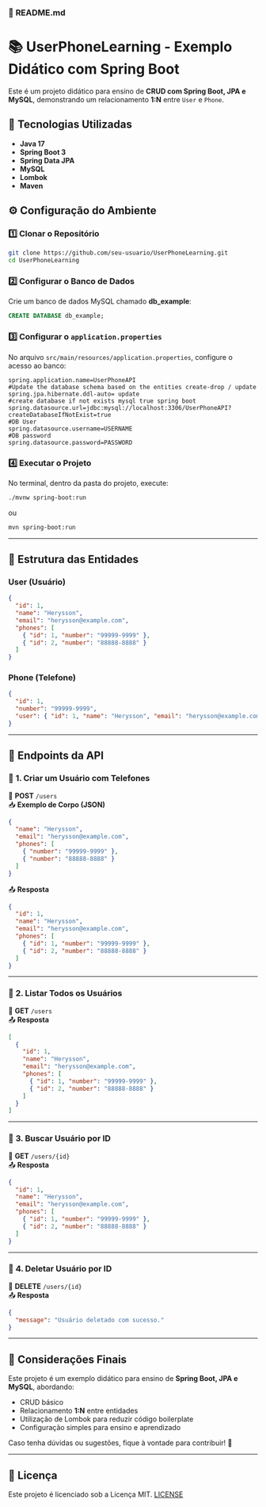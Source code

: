 

### 📌 **README.md**

# 📚 UserPhoneLearning - Exemplo Didático com Spring Boot

Este é um projeto didático para ensino de **CRUD com Spring Boot, JPA e MySQL**, demonstrando um relacionamento **1:N** entre `User` e `Phone`.

## 🚀 Tecnologias Utilizadas
- **Java 17**  
- **Spring Boot 3**  
- **Spring Data JPA**  
- **MySQL**  
- **Lombok**  
- **Maven**



## ⚙️ Configuração do Ambiente

### 1️⃣ **Clonar o Repositório**
```bash
git clone https://github.com/seu-usuario/UserPhoneLearning.git
cd UserPhoneLearning
```

### 2️⃣ **Configurar o Banco de Dados**
Crie um banco de dados MySQL chamado **db_example**:
```sql
CREATE DATABASE db_example;
```

### 3️⃣ **Configurar o `application.properties`**
No arquivo `src/main/resources/application.properties`, configure o acesso ao banco:
```properties
spring.application.name=UserPhoneAPI
#Update the database schema based on the entities create-drop / update
spring.jpa.hibernate.ddl-auto= update
#create database if not exists mysql true spring boot
spring.datasource.url=jdbc:mysql://localhost:3306/UserPhoneAPI?createDatabaseIfNotExist=true
#DB User
spring.datasource.username=USERNAME
#DB password
spring.datasource.password=PASSWORD
```

### 4️⃣ **Executar o Projeto**
No terminal, dentro da pasta do projeto, execute:
```bash
./mvnw spring-boot:run
```
ou  
```bash
mvn spring-boot:run
```

---

## 📌 Estrutura das Entidades

### **User (Usuário)**
```json
{
  "id": 1,
  "name": "Herysson",
  "email": "herysson@example.com",
  "phones": [
    { "id": 1, "number": "99999-9999" },
    { "id": 2, "number": "88888-8888" }
  ]
}
```

### **Phone (Telefone)**
```json
{
  "id": 1,
  "number": "99999-9999",
  "user": { "id": 1, "name": "Herysson", "email": "herysson@example.com" }
}
```

---

## 📢 Endpoints da API

### 🔹 **1. Criar um Usuário com Telefones**
📌 **POST** `/users`  
📥 **Exemplo de Corpo (JSON)**
```json
{
  "name": "Herysson",
  "email": "herysson@example.com",
  "phones": [
    { "number": "99999-9999" },
    { "number": "88888-8888" }
  ]
}
```
📤 **Resposta**
```json
{
  "id": 1,
  "name": "Herysson",
  "email": "herysson@example.com",
  "phones": [
    { "id": 1, "number": "99999-9999" },
    { "id": 2, "number": "88888-8888" }
  ]
}
```

---

### 🔹 **2. Listar Todos os Usuários**
📌 **GET** `/users`  
📤 **Resposta**
```json
[
  {
    "id": 1,
    "name": "Herysson",
    "email": "herysson@example.com",
    "phones": [
      { "id": 1, "number": "99999-9999" },
      { "id": 2, "number": "88888-8888" }
    ]
  }
]
```

---

### 🔹 **3. Buscar Usuário por ID**
📌 **GET** `/users/{id}`  
📤 **Resposta**
```json
{
  "id": 1,
  "name": "Herysson",
  "email": "herysson@example.com",
  "phones": [
    { "id": 1, "number": "99999-9999" },
    { "id": 2, "number": "88888-8888" }
  ]
}
```

---

### 🔹 **4. Deletar Usuário por ID**
📌 **DELETE** `/users/{id}`  
📤 **Resposta**
```json
{
  "message": "Usuário deletado com sucesso."
}
```

---

## 📝 Considerações Finais
Este projeto é um exemplo didático para ensino de **Spring Boot, JPA e MySQL**, abordando:
- CRUD básico
- Relacionamento **1:N** entre entidades
- Utilização de Lombok para reduzir código boilerplate
- Configuração simples para ensino e aprendizado

Caso tenha dúvidas ou sugestões, fique à vontade para contribuir! 🚀

---

## 📜 Licença

Este projeto é licenciado sob a Licença MIT. [LICENSE](LICENSE) 
